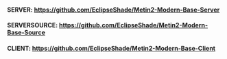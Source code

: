 #### SERVER: https://github.com/EclipseShade/Metin2-Modern-Base-Server
#### SERVERSOURCE: https://github.com/EclipseShade/Metin2-Modern-Base-Source
#### CLIENT: https://github.com/EclipseShade/Metin2-Modern-Base-Client
